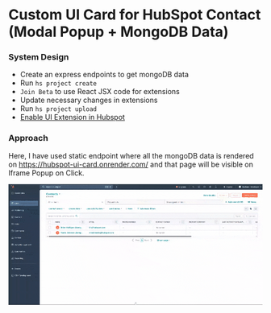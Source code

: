 # Custom UI Card for HubSpot Contact (Modal Popup + MongoDB Data)

### System Design

- Create an express endpoints to get mongoDB data
- Run `hs project create` 
- `Join Beta` to use React JSX code for extensions
- Update necessary changes in extensions
- Run `hs project upload` 
- [Enable UI Extension in Hubspot](https://developers.hubspot.com/docs/guides/crm/private-apps/quickstart#4.-view-the-extension-in-hubspot)

### Approach

Here, I have used static endpoint where all the mongoDB data is rendered on https://hubspot-ui-card.onrender.com/ and that page will be visible on Iframe Popup on Click.

![screenshot](./screenshot.gif)
